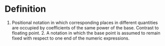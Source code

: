 # Definition

1.  Positional notation in which corresponding places in different
    quantities are occupied by coefficients of the same power of the
    base. Contrast to floating point. 2. A notation in which the base
    point is assumed to remain fixed with respect to one end of the
    numeric expressions.
